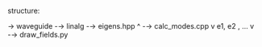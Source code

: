 structure:

→ waveguide
-→ linalg
-→ eigens.hpp
       ^
-→ calc_modes.cpp
       v
   e1, e2 , …
       v
-→ draw_fields.py
